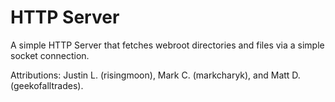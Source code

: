 HTTP Server
================

A simple HTTP Server that fetches webroot directories and files via a simple socket connection.

Attributions: Justin L. (risingmoon), Mark C. (markcharyk), and Matt D. (geekofalltrades). 
